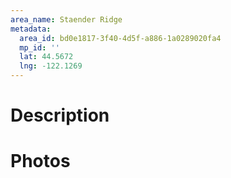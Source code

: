 ```yaml
---
area_name: Staender Ridge
metadata:
  area_id: bd0e1817-3f40-4d5f-a886-1a0289020fa4
  mp_id: ''
  lat: 44.5672
  lng: -122.1269
---
```

# Description

# Photos

